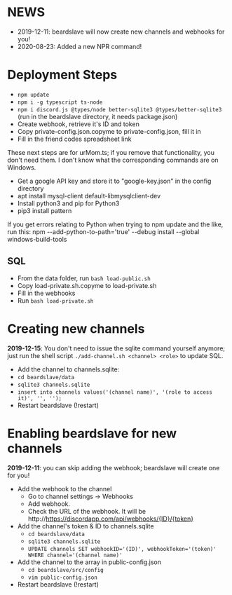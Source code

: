 # NEWS

-   2019-12-11: beardslave will now create new channels and webhooks for you!
-   2020-08-23: Added a new NPR command!

# Deployment Steps

-   `npm update`
-   `npm i -g typescript ts-node`
-   `npm i discord.js @types/node better-sqlite3 @types/better-sqlite3` (run in the beardslave directory, it needs package.json)
-   Create webhook, retrieve it's ID and token
-   Copy private-config.json.copyme to private-config.json, fill it in
-   Fill in the friend codes spreadsheet link

These next steps are for urMom.ts; if you remove that functionality, you don't need them. I don't know what the corresponding commands are on Windows.

-   Get a google API key and store it to "google-key.json" in the config directory
-   apt install mysql-client default-libmysqlclient-dev
-   Install python3 and pip for Python3
-   pip3 install pattern

If you get errors relating to Python when trying to npm update and the like, run this:
npm --add-python-to-path='true' --debug install --global windows-build-tools

## SQL

-   From the data folder, run `bash load-public.sh`
-   Copy load-private.sh.copyme to load-private.sh
-   Fill in the webhooks
-   Run `bash load-private.sh`

# Creating new channels

**2019-12-15**: You don't need to issue the sqlite command yourself anymore; just run the shell script `./add-channel.sh <channel> <role>` to update SQL.

-   Add the channel to channels.sqlite:
-   `cd beardslave/data`
-   `sqlite3 channels.sqlite`
-   `insert into channels values('(channel name)', '(role to access it)', '', '');`
-   Restart beardslave (!restart)

# Enabling beardslave for new channels

**2019-12-11**: you can skip adding the webhook; beardslave will create one for you!

-   Add the webhook to the channel
    -   Go to channel settings -> Webhooks
    -   Add webhook.
    -   Check the URL of the webhook. It will be http://https://discordapp.com/api/webhooks/{ID}/{token}
-   Add the channel's token & ID to channels.sqlite
    -   `cd beardslave/data`
    -   `sqlite3 channels.sqlite`
    -   `UPDATE channels SET webhookID='(ID)', webhookToken='(token)' WHERE channel='(channel name)'`
-   Add the channel to the array in public-config.json
    -   `cd beardslave/src/config`
    -   `vim public-config.json`
-   Restart beardslave (!restart)
